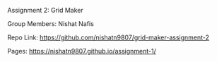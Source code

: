 Assignment 2: Grid Maker

Group Members: Nishat Nafis

Repo Link: https://github.com/nishatn9807/grid-maker-assignment-2

Pages: https://nishatn9807.github.io/assignment-1/